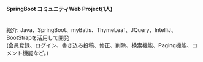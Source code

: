 <h4>SpringBoot コミュニティWeb Project(1人)</h4>
<br>紹介: Java、SpringBoot、myBatis、ThymeLeaf、JQuery、IntelliJ、BootStrapを活用して開発 <br>
(会員登録、ログイン、書き込み投稿、修正、削除、検索機能、Paging機能、コメント機能など。)
